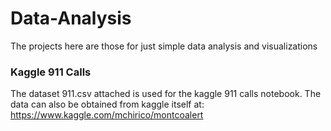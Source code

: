 # Data-Analysis
The projects here are those for just simple data analysis and visualizations

### Kaggle 911 Calls
The dataset 911.csv attached is used for the kaggle 911 calls notebook. The data can also be obtained from kaggle itself at: https://www.kaggle.com/mchirico/montcoalert
